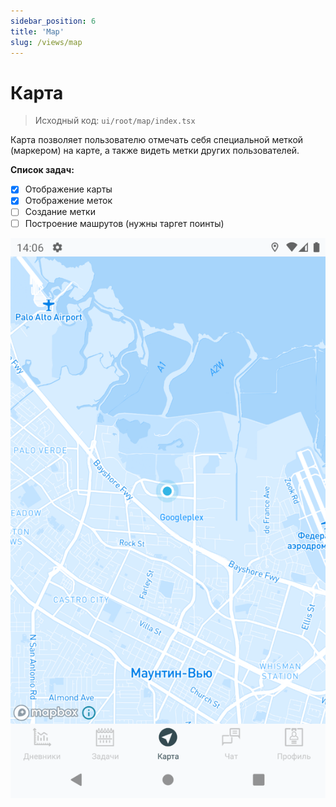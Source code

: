 ```yaml
---
sidebar_position: 6
title: 'Map'
slug: /views/map
---
```


# Карта

> Исходный код: `ui/root/map/index.tsx`  

Карта позволяет пользователю отмечать себя специальной меткой (маркером) на карте, а также видеть метки других пользователей. 

**Список задач:**
- [x] Отображение карты
- [x] Отображение меток
- [ ] Создание метки
- [ ] Построение машрутов (нужны таргет поинты) 

<div align="center"><img type="imgscreen" src="../../../../static/img/presentation/map/map.png"/></div>
